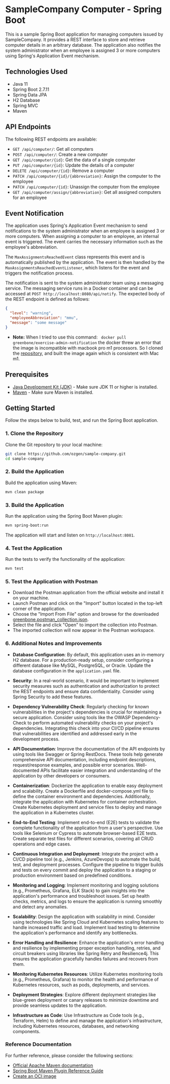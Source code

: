 # SampleCompany Computer - Spring Boot

This is a sample Spring Boot application for managing computers issued by SampleCompany. It provides a REST interface to store and retrieve computer details in an arbitrary database. The application also notifies the system administrator when an employee is assigned 3 or more computers using Spring's Application Event mechanism.
## Technologies Used

- Java 11
- Spring Boot 2.7.11
- Spring Data JPA
- H2 Database
- Spring MVC
- Maven

## API Endpoints

The following REST endpoints are available:

- `GET /api/computer/`: Get all computers
- `POST /api/computer/`: Create a new computer
- `GET /api/computer/{id}`: Get the data of a single computer
- `PUT /api/computer/{id}`: Update the details of a computer
- `DELETE /api/computer/{id}`: Remove a computer
- `PATCH /api/computer/{id}/{abbreviation}`: Assign the computer to the employee
- `PATCH /api/computer/{id}`: Unassign the computer from the employee
- `GET /api/computer/assign/{abbreviation}`: Get all assigned computers for an employee

## Event Notification

The application uses Spring's Application Event mechanism to send notifications to the system administrator when an employee is assigned 3 or more computers. When assigning a computer to an employee, an internal event is triggered. The event carries the necessary information such as the employee's abbreviation.

The `MaxAssignmentsReachedEvent` class represents this event and is automatically published by the application. The event is then handled by the `MaxAssignmentsReachedEventListener`, which listens for the event and triggers the notification process.

The notification is sent to the system administrator team using a messaging service. The messaging service runs in a Docker container and can be accessed at `POST http://localhost:8080/api/notify`. The expected body of the REST endpoint is defined as follows:

```json
{
  "level": "warning",
  "employeeAbbreviation": "mmu",
  "message": "some message"
}
```
- **Note:** When I tried to use this command: ` docker pull greenbone/exercise-admin-notification` the docker threw an error that the image is incompatible with macbook pro m1 processors. So I cloned the [repository](https://github.com/greenbone/exercise-admin-notification), and built the image again which is consistent with Mac m1. 


## Prerequisites

- [Java Development Kit (JDK)](https://adoptopenjdk.net/) - Make sure JDK 11 or higher is installed.
- [Maven](https://maven.apache.org/) - Make sure Maven is installed.

## Getting Started

Follow the steps below to build, test, and run the Spring Boot application.

### 1. Clone the Repository

Clone the Git repository to your local machine:

```bash
git clone https://github.com/ozgen/sample-company.git
cd sample-company
```
### 2. Build the Application
Build the application using Maven:

```bash
mvn clean package
```

### 3. Build the Application
Run the application using the Spring Boot Maven plugin:

```bash
mvn spring-boot:run
```
The application will start and listen on `http://localhost:8081`.


### 4. Test the Application

Run the tests to verify the functionality of the application:

```bash
mvn test 
```

### 5. Test the Application with Postman

- Download the Postman application from the official website and install it on your machine.
- Launch Postman and click on the "Import" button located in the top-left corner of the application.
- Choose the "Import From File" option and browse for the downloaded [greenbone.postman_collection.json](greenbone.postman_collection.json).
- Select the file and click "Open" to import the collection into Postman.
- The imported collection will now appear in the Postman workspace.

### 6. Additional Notes and Improvements

- **Database Configuration**: By default, this application uses an in-memory H2 database. For a production-ready setup, consider configuring a different database like MySQL, PostgreSQL, or Oracle. Update the database configuration in the `application.yaml` file.

- **Security**: In a real-world scenario, it would be important to implement security measures such as authentication and authorization to protect the REST endpoints and ensure data confidentiality. Consider using Spring Security to add these features.

- **Dependency Vulnerability Check**: Regularly checking for known vulnerabilities in the project's dependencies is crucial for maintaining a secure application. Consider using tools like the OWASP Dependency-Check to perform automated vulnerability checks on your project's dependencies. Integrating this check into your CI/CD pipeline ensures that vulnerabilities are identified and addressed early in the development process.

- **API Documentation**: Improve the documentation of the API endpoints by using tools like Swagger or Spring RestDocs. These tools help generate comprehensive API documentation, including endpoint descriptions, request/response examples, and possible error scenarios. Well-documented APIs facilitate easier integration and understanding of the application by other developers or consumers.

- **Containerization**: Dockerize the application to enable easy deployment and scalability. Create a Dockerfile and docker-compose.yml file to define the container environment and dependencies. Additionally, integrate the application with Kubernetes for container orchestration. Create Kubernetes deployment and service files to deploy and manage the application in a Kubernetes cluster.

- **End-to-End Testing**: Implement end-to-end (E2E) tests to validate the complete functionality of the application from a user's perspective. Use tools like Selenium or Cypress to automate browser-based E2E tests. Create separate test files for different scenarios, covering all CRUD operations and edge cases.

- **Continuous Integration and Deployment**: Integrate the project with a CI/CD pipeline tool (e.g., Jenkins, AzureDevops) to automate the build, test, and deployment processes. Configure the pipeline to trigger builds and tests on every commit and deploy the application to a staging or production environment based on predefined conditions.

- **Monitoring and Logging**: Implement monitoring and logging solutions (e.g., Prometheus, Grafana, ELK Stack) to gain insights into the application's performance and troubleshoot issues. Set up health checks, metrics, and logs to ensure the application is running smoothly and detect any anomalies.

- **Scalability**: Design the application with scalability in mind. Consider using technologies like Spring Cloud and Kubernetes scaling features to handle increased traffic and load. Implement load testing to determine the application's performance and identify any bottlenecks.

- **Error Handling and Resilience**: Enhance the application's error handling and resilience by implementing proper exception handling, retries, and circuit breakers using libraries like Spring Retry and Resilience4j. This ensures the application gracefully handles failures and recovers from them.

- **Monitoring Kubernetes Resources**: Utilize Kubernetes monitoring tools (e.g., Prometheus, Grafana) to monitor the health and performance of Kubernetes resources, such as pods, deployments, and services.

- **Deployment Strategies**: Explore different deployment strategies like blue-green deployment or canary releases to minimize downtime and provide seamless updates to the application.

- **Infrastructure as Code**: Use Infrastructure as Code tools (e.g., Terraform, Helm) to define and manage the application's infrastructure, including Kubernetes resources, databases, and networking components.




### Reference Documentation

For further reference, please consider the following sections:

* [Official Apache Maven documentation](https://maven.apache.org/guides/index.html)
* [Spring Boot Maven Plugin Reference Guide](https://docs.spring.io/spring-boot/docs/2.7.11/maven-plugin/reference/html/)
* [Create an OCI image](https://docs.spring.io/spring-boot/docs/2.7.11/maven-plugin/reference/html/#build-image)

